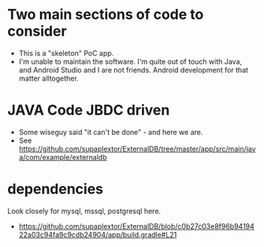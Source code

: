 # Two main sections of code to consider

* This is a "skeleton" PoC app.
* I'm unable to maintain the software. I'm quite out of touch with Java, and Android Studio and I are not friends. Android development for that matter alltogether.

# JAVA Code JBDC driven

* Some wiseguy said "it can't be done" - and here we are.
* See https://github.com/supaplextor/ExternalDB/tree/master/app/src/main/java/com/example/externaldb

# dependencies 

Look closely for mysql, mssql, postgresql here.

* https://github.com/supaplextor/ExternalDB/blob/c0b27c03e8f96b9419422a03c94fa9c9cdb24904/app/build.gradle#L21
